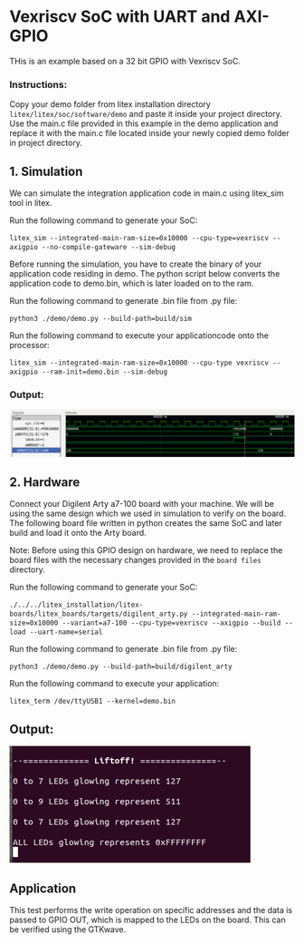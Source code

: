 # Vexriscv SoC with UART and AXI-GPIO
THis is an example based on a 32 bit GPIO with Vexriscv SoC.

### Instructions:
Copy your demo folder from litex installation directory ``litex/litex/soc/software/demo`` and paste it inside your project directory. Use the main.c file provided in this example in the demo application and replace it with the main.c file located inside your newly copied demo folder in project directory.

## 1. Simulation

We can simulate the integration application code in main.c using litex_sim tool in litex.

Run the following command to generate your SoC:
```
litex_sim --integrated-main-ram-size=0x10000 --cpu-type=vexriscv --axigpio --no-compile-gateware --sim-debug
```
Before running the simulation, you have to create the binary of your application code residing in demo. The python script below converts the application code to demo.bin, which is later loaded on to the ram.

Run the following command to generate .bin file from .py file:
```
python3 ./demo/demo.py --build-path=build/sim
```
Run the following command to execute your applicationcode onto the processor:
```
litex_sim --integrated-main-ram-size=0x10000 --cpu-type vexriscv --axigpio --ram-init=demo.bin --sim-debug
```
### Output:
![gpio_out.png](./../../Pictures/gpio_out.png "Optional title")

## 2. Hardware
Connect your Digilent Arty a7-100 board with your machine. We will be using the same design which we used in simulation to verify on the board. The following board file written in python creates the same SoC and later build and load it onto the Arty board.

Note: Before using this GPIO design on hardware, we need to replace the board files with the necessary changes provided in the ``board files`` directory. 

Run the following command to generate your SoC:
```
./../../litex_installation/litex-boards/litex_boards/targets/digilent_arty.py --integrated-main-ram-size=0x10000 --variant=a7-100 --cpu-type=vexriscv --axigpio --build --load --uart-name=serial
```

Run the following command to generate .bin file from .py file:

```
python3 ./demo/demo.py --build-path=build/digilent_arty
```


Run the following command to execute your application:
```
litex_term /dev/ttyUSB1 --kernel=demo.bin
```

## Output:
![gpio_hard.png](./../../Pictures/gpio_hard.png "Optional title")

## Application
This test performs the write operation on specific addresses and the data is passed to GPIO OUT, which is mapped to the LEDs on the board. This can be verified using the GTKwave.